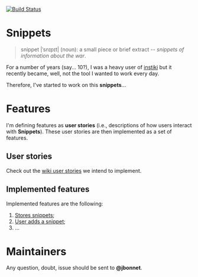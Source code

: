 [![Build Status](https://travis-ci.org/jbonnet/snippets.svg?branch=master)](https://travis-ci.org/jbonnet/snippets)

# Snippets
> snippet |ˈsnɪpɪt| (noun): a small piece or brief extract -- _snippets of information about the war_.

For a number of years (say... 10?), I was a heavy user of [instiki](https://github.com/parasew/instiki) but it recently became, well, not the tool I wanted to work every day.

Therefore, I've started to work on this **snippets**...

# Features
I'm defining features as **user stories** (i.e., descriptions of how users interact with **Snippets**). These user stories are then implemented as a set of features.

## User stories
Check out the [wiki user stories](https://github.com/jbonnet/snippets/wiki/User-Stories) we intend to implement.

## Implemented features
Implemented features are the following:
1. [Stores snippets](https://github.com/jbonnet/snippets/wiki/stores-snippets);
1. [User adds a snippet](https://github.com/jbonnet/snippets/wiki/user-adds-a-snippet);
1. ...

# Maintainers
Any question, doubt, issue should be sent to **@jbonnet**.
